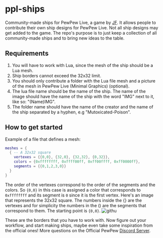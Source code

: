 # ppl-ships
Community-made ships for PewPew Live, a game by [JF](https://github.com/jyaif).
It allows people to contribute their own ship designs for PewPew Live.
Not all ship designs may get added to the game.
The repo's purpose is to just keep a collection of all community-made ships and to bring new ideas to the table.

## Requirements
1. You will have to work with Lua, since the mesh of the ship should be a Lua mesh. 
1. Ship borders cannot exceed the 32x32 limit.
1. You should only contribute a folder with the Lua file mesh and a picture of the mesh in PewPew Live (Minimal Graphics) (optional).
1. The lua file name should be the name of the ship. The name of the image should have the name of the ship with the word "IMG" next to it, like so: "(Name)IMG".
1. The folder name should have the name of the creator and the name of the ship separated by a hyphen, e.g "Mutoxicated-Poison".

## How to get started
Example of a file that defines a mesh:
```lua
meshes = {
  { -- A 32x32 square
    vertexes = {{0,0}, {32,0}, {32,32}, {0,32}},
    colors = {0xffffffff, 0xffff00ff, 0xff00ffff, 0xff0000ff},
    segments = {{0,1,2,3,0}}
  }
}
```
The order of the vertexes correspond to the order of the segments and the colors.
So `{0,0}` in this case is assigned a color that corresponds to `0xffffffff` and its segment is `0` since it is the first vertex.
Here's an image that represents the 32x32 square. The numbers inside the {} are the vertexes and for simplicity the numbers in the () are the segments that correspond to them.
The starting point is `{0,0}`. 
![githu](https://user-images.githubusercontent.com/96009711/155609785-ef9c2548-56a3-4bf5-8e27-72f0397f9d17.png)

These are the borders that you have to work with. Now figure out your workflow, and start making ships, maybe even take some inspiration from the official ones!
More questions on the Official PewPew [Discord Server](https://discord.gg/czubEGgbWJ).

